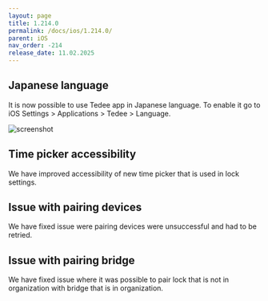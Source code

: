 ```yaml
---
layout: page
title: 1.214.0
permalink: /docs/ios/1.214.0/
parent: iOS
nav_order: -214
release_date: 11.02.2025
---
```


## Japanese language
It is now possible to use Tedee app in Japanese language. To enable it go to iOS Settings > Applications > Tedee > Language.

![screenshot](/tedee-release-notes/docs/ios/assets/1.214.0-japanese-language.png)

## Time picker accessibility
We have improved accessibility of new time picker that is used in lock settings.

## Issue with pairing devices
We have fixed issue were pairing devices were unsuccessful and had to be retried.

## Issue with pairing bridge
We have fixed issue where it was possible to pair lock that is not in organization with bridge that is in organization.  

